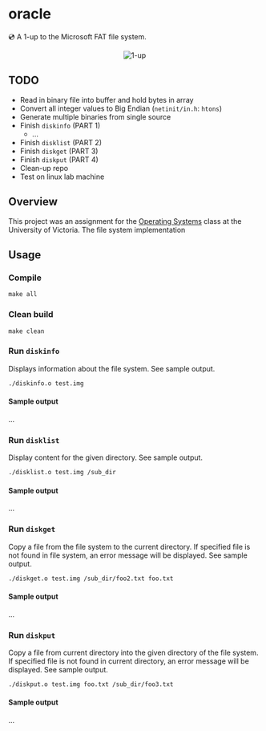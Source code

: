 # oracle
:cd: A 1-up to the Microsoft FAT file system.<br />
<p align="center">
  <img alt="1-up" src="https://user-images.githubusercontent.com/16131737/37385328-c42681cc-2710-11e8-8213-13ce1aa3aafd.gif" />
</p>

## TODO
+ Read in binary file into buffer and hold bytes in array
+ Convert all integer values to Big Endian (`netinit/in.h`: `htons`)
+ Generate multiple binaries from single source
+ Finish `diskinfo` (PART 1)
  + ...
+ Finish `disklist` (PART 2)
+ Finish `diskget` (PART 3)
+ Finish `diskput` (PART 4)
+ Clean-up repo
+ Test on linux lab machine

## Overview
This project was an assignment for the [Operating Systems](https://github.com/williamgrosset/oracle/blob/master/csc360_p3.pdf) class at the University of Victoria. The file system implementation

## Usage
### Compile
```
make all 
```

### Clean build
```
make clean
```

### Run `diskinfo`
Displays information about the file system. See sample output.
```bash
./diskinfo.o test.img
```

#### Sample output
...

### Run `disklist`
Display content for the given directory. See sample output.
```bash
./disklist.o test.img /sub_dir 
```
#### Sample output
...

### Run `diskget`
Copy a file from the file system to the current directory. If specified file is not found in file system, an error message will be displayed. See sample output.
```bash
./diskget.o test.img /sub_dir/foo2.txt foo.txt 
```

#### Sample output
...

### Run `diskput`
Copy a file from current directory into the given directory of the file system. If specified file is not found in current directory, an error message will be displayed. See sample output.
```bash
./diskput.o test.img foo.txt /sub_dir/foo3.txt 
```

#### Sample output
...

